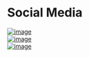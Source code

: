 
# Social Media

[![image](http://crestsocial.co.uk/wp-content/uploads/2016/03/1457467563_facebook.png)](https://en-gb.facebook.com/)
<br>
[![image](https://lh3.googleusercontent.com/KhY28aTw30hEJXooMF-_rQqwMIIqofFvasbZJtEpvlgHQwLXKP3KW0OoCTtoYpDNn_U=w128)](https://www.youtube.com/)
<br>
[![image](https://www.google.com/url?sa=i&url=https%3A%2F%2Fwww.freepik.com%2Ffree-icon%2Ftwitter-logo_748853.htm&psig=AOvVaw3UdUokdVKPDKMpLEFuzoN_&ust=1609859564328000&source=images&cd=vfe&ved=0CAIQjRxqFwoTCNiOyK3Igu4CFQAAAAAdAAAAABA8)](https://twitter.com/stapley_matt)
 
 
